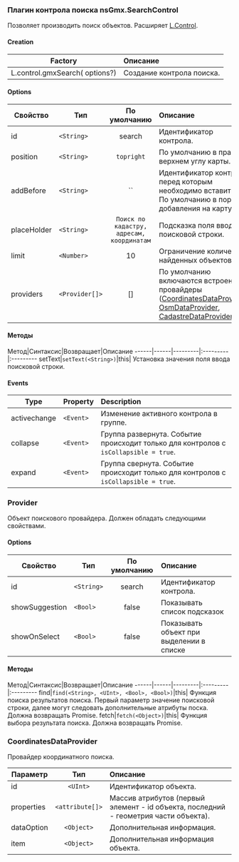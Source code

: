 ### Плагин контрола поиска nsGmx.SearchControl
Позволяет производить поиск объектов. Расширяет [L.Control](http://leafletjs.com/reference.html#control).

#### Creation

Factory|Описание
------|:-----------
L.control.gmxSearch(<Options> options?) | Создание контрола поиска.

#### Options

Свойство|Тип|По умолчанию|Описание
------|------|:---------:|:-----------
id|`<String>`|search| Идентификатор контрола.
position|`<String>`|`topright`| По умолчанию в правом верхнем углу карты.
addBefore|`<String>`|``| Идентификатор контрола перед которым необходимо вставить. По умолчанию в порядке добавления на карту.
placeHolder|`<String>`|`Поиск по кадастру, адресам, координатам`| Подсказка поля ввода поисковой строки.
limit|`<Number>`|10| Ограничение количества найденных объектов.
providers|`<Provider[]>`|[]| По умолчанию включаются встроенные провайдеры ([CoordinatesDataProvider](#CoordinatesDataProvider), [OsmDataProvider](#OsmDataProvider), [CadastreDataProvider](#CadastreDataProvider)).

#### Методы

Метод|Синтаксис|Возвращает|Описание
------|------|---------|:---------|:---------
setText|`setText(<String>)`|this| Установка значения поля ввода поисковой строки.

#### Events

| Type | Property | Description
| --- | --- |:---
| activechange | `<Event>` | Изменение активного контрола в группе.
| collapse | `<Event>` | Группа развернута. Событие происходит только для контролов с `isCollapsible = true`.
| expand | `<Event>` | Группа свернута. Событие происходит только для контролов с `isCollapsible = true`.

### Provider
Объект поискового провайдера. Должен обладать следующими свойствами.

#### Options

Свойство|Тип|По умолчанию|Описание
------|------|:---------:|:-----------
id|`<String>`|search| Идентификатор контрола.
showSuggestion|`<Bool>`|false| Показывать список подсказок
showOnSelect|`<Bool>`|false| Показывать объект при выделении в списке

#### Методы

Метод|Синтаксис|Возвращает|Описание
------|------|---------|:---------|:---------
find|`find(<String>, <UInt>, <Bool>, <Bool>)`|this| Функция поиска результатов поиска. Первый параметр значение поисковой строки, далее могут следовать дополнительные атрибуты поска. Должна возвращать Promise.
fetch|`fetch(<Object>)`|this| Функция выбора результата поиска. Должна возвращать Promise.

### CoordinatesDataProvider
Провайдер координатного поиска.

Параметр|Тип|Описание
------|:--:|:-----------
id|`<UInt>`|Идентификатор объекта.
properties|`<attribute[]>`|Массив атрибутов (первый элемент - id объекта, последний - геометрия части объекта).
dataOption|`<Object>`|Дополнительная информация.
item|`<Object>`|Дополнительная информация объекта.
